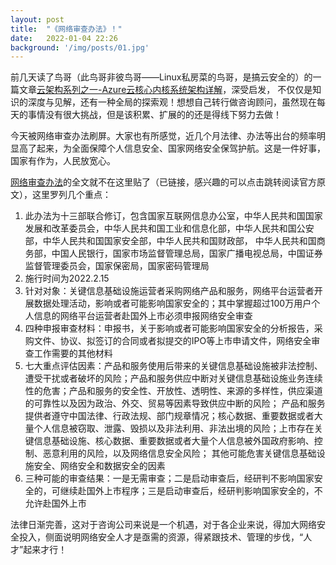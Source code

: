 ```yaml
---
layout: post
title:  "《网络审查办法》！"
date:   2022-01-04 22:26
background: '/img/posts/01.jpg'
---
```


前几天读了鸟哥（此鸟哥非彼鸟哥——Linux私房菜的鸟哥，是搞云安全的）的一篇文章[云架构系列之一-Azure云核心内核系统架构详解](https://mp.weixin.qq.com/s/9Hg9Y_bVNPXudpAKn86Gdw)，深受启发，
不仅仅是知识的深度与见解，还有一种全局的探索观！想想自己转行做咨询顾问，虽然现在每天的事情没有很大挑战，但是该积累、扩展的的还是得线下努力去做！

今天被网络审查办法刷屏。大家也有所感觉，近几个月法律、办法等出台的频率明显高了起来，为全面保障个人信息安全、国家网络安全保驾护航。这是一件好事，国家有作为，人民放宽心。

[网络审查办法](http://www.cac.gov.cn/2022-01/04/c_1642894602182845.htm)的全文就不在这里贴了（已链接，感兴趣的可以点击跳转阅读官方原文），这里罗列几个重点：

1. 此办法为十三部联合修订，包含国家互联网信息办公室，中华人民共和国国家发展和改革委员会，中华人民共和国工业和信息化部，中华人民共和国公安部，中华人民共和国国家安全部，中华人民共和国财政部，
中华人民共和国商务部，中国人民银行，国家市场监督管理总局，国家广播电视总局，中国证券监督管理委员会，国家保密局，国家密码管理局
2. 施行时间为2022.2.15
3. 针对对象：关键信息基础设施运营者采购网络产品和服务，网络平台运营者开展数据处理活动，影响或者可能影响国家安全的；其中掌握超过100万用户个人信息的网络平台运营者赴国外上市必须申报网络安全审查
4. 四种申报审查材料：申报书，关于影响或者可能影响国家安全的分析报告，采购文件、协议、拟签订的合同或者拟提交的IPO等上市申请文件，网络安全审查工作需要的其他材料
5. 七大重点评估因素：产品和服务使用后带来的关键信息基础设施被非法控制、遭受干扰或者破坏的风险；产品和服务供应中断对关键信息基础设施业务连续性的危害；产品和服务的安全性、开放性、透明性、来源的多样性，供应渠道的可靠性以及因为政治、外交、贸易等因素导致供应中断的风险；
产品和服务提供者遵守中国法律、行政法规、部门规章情况；核心数据、重要数据或者大量个人信息被窃取、泄露、毁损以及非法利用、非法出境的风险；上市存在关键信息基础设施、核心数据、重要数据或者大量个人信息被外国政府影响、控制、恶意利用的风险，以及网络信息安全风险；
其他可能危害关键信息基础设施安全、网络安全和数据安全的因素
6. 三种可能的审查结果：一是无需审查；二是启动审查后，经研判不影响国家安全的，可继续赴国外上市程序；三是启动审查后，经研判影响国家安全的，不允许赴国外上市

法律日渐完善，这对于咨询公司来说是一个机遇，对于各企业来说，得加大网络安全投入，侧面说明网络安全人才是亟需的资源，得紧跟技术、管理的步伐，“人才”起来才行！
